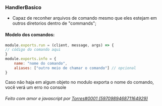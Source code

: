 ### HandlerBasico

- Capaz de reconher arquivos de comando mesmo que eles estejam em outros diretorios dentro de "commands";

#### Modelo dos comandos:
```javascript
module.exports.run = (client, message, args) => {
// código do comando aqui
}
module.exports.info = {
    name: "nome do comando",
    aliases: ["outro meio de chamar o comando"] // opcional
}
```
Caso não haja em algum objeto no modulo exporta o nome do comando, você verá um erro no console
###### Feito com amor e javascript por [Torres#0001 (597098946871164929)](https://discordapp.com/users/505096421532368907 "kubi#0001 (597098946871164929)")
